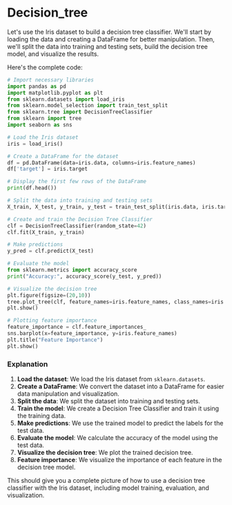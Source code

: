 # Decision_tree
Let's use the Iris dataset to build a decision tree classifier. We'll start by loading the data and creating a DataFrame for better manipulation. Then, we'll split the data into training and testing sets, build the decision tree model, and visualize the results.

Here's the complete code:

```python
# Import necessary libraries
import pandas as pd
import matplotlib.pyplot as plt
from sklearn.datasets import load_iris
from sklearn.model_selection import train_test_split
from sklearn.tree import DecisionTreeClassifier
from sklearn import tree
import seaborn as sns

# Load the Iris dataset
iris = load_iris()

# Create a DataFrame for the dataset
df = pd.DataFrame(data=iris.data, columns=iris.feature_names)
df['target'] = iris.target

# Display the first few rows of the DataFrame
print(df.head())

# Split the data into training and testing sets
X_train, X_test, y_train, y_test = train_test_split(iris.data, iris.target, test_size=0.3, random_state=42)

# Create and train the Decision Tree Classifier
clf = DecisionTreeClassifier(random_state=42)
clf.fit(X_train, y_train)

# Make predictions
y_pred = clf.predict(X_test)

# Evaluate the model
from sklearn.metrics import accuracy_score
print("Accuracy:", accuracy_score(y_test, y_pred))

# Visualize the decision tree
plt.figure(figsize=(20,10))
tree.plot_tree(clf, feature_names=iris.feature_names, class_names=iris.target_names, filled=True)
plt.show()

# Plotting feature importance
feature_importance = clf.feature_importances_
sns.barplot(x=feature_importance, y=iris.feature_names)
plt.title("Feature Importance")
plt.show()
```

### Explanation

1. **Load the dataset**: We load the Iris dataset from `sklearn.datasets`.
2. **Create a DataFrame**: We convert the dataset into a DataFrame for easier data manipulation and visualization.
3. **Split the data**: We split the dataset into training and testing sets.
4. **Train the model**: We create a Decision Tree Classifier and train it using the training data.
5. **Make predictions**: We use the trained model to predict the labels for the test data.
6. **Evaluate the model**: We calculate the accuracy of the model using the test data.
7. **Visualize the decision tree**: We plot the trained decision tree.
8. **Feature importance**: We visualize the importance of each feature in the decision tree model.

This should give you a complete picture of how to use a decision tree classifier with the Iris dataset, including model training, evaluation, and visualization.
